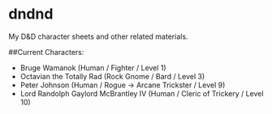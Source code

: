 # dndnd
My D&amp;D character sheets and other related materials.

##Current Characters:
- Bruge Wamanok (Human / Fighter / Level 1)
- Octavian the Totally Rad (Rock Gnome / Bard / Level 3)
- Peter Johnson (Human / Rogue -> Arcane Trickster / Level 9)
- Lord Randolph Gaylord McBrantley IV (Human / Cleric of Trickery / Level 10)
